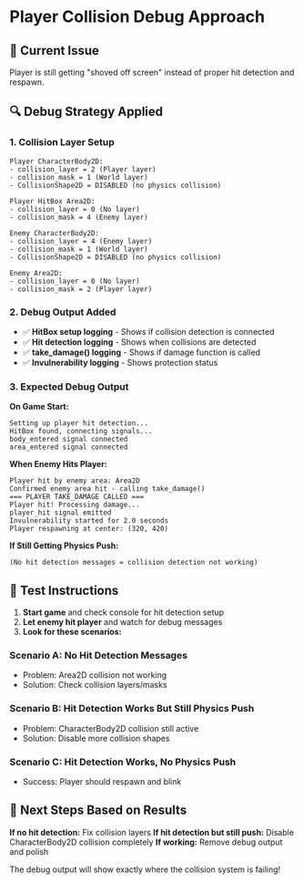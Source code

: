 # Player Collision Debug Approach

## 🚨 **Current Issue**
Player is still getting "shoved off screen" instead of proper hit detection and respawn.

## 🔍 **Debug Strategy Applied**

### 1. **Collision Layer Setup**
```
Player CharacterBody2D: 
- collision_layer = 2 (Player layer)
- collision_mask = 1 (World layer)
- CollisionShape2D = DISABLED (no physics collision)

Player HitBox Area2D:
- collision_layer = 0 (No layer)
- collision_mask = 4 (Enemy layer)

Enemy CharacterBody2D:
- collision_layer = 4 (Enemy layer) 
- collision_mask = 1 (World layer)
- CollisionShape2D = DISABLED (no physics collision)

Enemy Area2D:
- collision_layer = 0 (No layer)
- collision_mask = 2 (Player layer)
```

### 2. **Debug Output Added**
- ✅ **HitBox setup logging** - Shows if collision detection is connected
- ✅ **Hit detection logging** - Shows when collisions are detected
- ✅ **take_damage() logging** - Shows if damage function is called
- ✅ **Invulnerability logging** - Shows protection status

### 3. **Expected Debug Output**

**On Game Start:**
```
Setting up player hit detection...
HitBox found, connecting signals...
body_entered signal connected
area_entered signal connected
```

**When Enemy Hits Player:**
```
Player hit by enemy area: Area2D
Confirmed enemy area hit - calling take_damage()
=== PLAYER TAKE_DAMAGE CALLED ===
Player hit! Processing damage...
player_hit signal emitted
Invulnerability started for 2.0 seconds
Player respawning at center: (320, 420)
```

**If Still Getting Physics Push:**
```
(No hit detection messages = collision detection not working)
```

## 🎯 **Test Instructions**

1. **Start game** and check console for hit detection setup
2. **Let enemy hit player** and watch for debug messages
3. **Look for these scenarios:**

### **Scenario A: No Hit Detection Messages**
- Problem: Area2D collision not working
- Solution: Check collision layers/masks

### **Scenario B: Hit Detection Works But Still Physics Push**
- Problem: CharacterBody2D collision still active
- Solution: Disable more collision shapes

### **Scenario C: Hit Detection Works, No Physics Push**
- Success: Player should respawn and blink

## 🔧 **Next Steps Based on Results**

**If no hit detection:** Fix collision layers
**If hit detection but still push:** Disable CharacterBody2D collision completely
**If working:** Remove debug output and polish

The debug output will show exactly where the collision system is failing!
